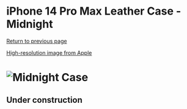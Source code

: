 # iPhone 14 Pro Max Leather Case - Midnight

[Return to previous page](/iphone_14)

[High-resolution image from Apple](https://store.storeimages.cdn-apple.com/8756/as-images.apple.com/is//MPPM3?wid=4500&hei=4500&fmt=png)

# ![Midnight Case](/everyphone/MPPM3.png)

## Under construction
